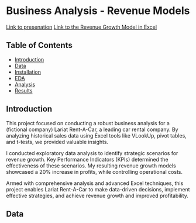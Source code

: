 # Business Analysis - Revenue Models
<a href="https://docs.google.com/presentation/d/1U7n5Ml21MTL6UKu5uvXBTpUwTUm49Tzh/edit?usp=drive_link&ouid=111495903765110507080&rtpof=true&sd=true">Link to presenation</a>
<a href="https://docs.google.com/spreadsheets/d/1uZELnS09dAQbjGamksFTnChbCyOrPEM9/edit?usp=sharing&ouid=111495903765110507080&rtpof=true&sd=true">Link to the Revenue Growth Model in Excel</a>

<!-- TABLE OF CONTENTS -->
   ## Table of Contents
   - [Introduction](#introduction)
   - [Data](#data)
   - [Installation](#installation)
   - [EDA](#EDA)
   - [Analysis](#analysis)
   - [Results](#results)

## Introduction
This project focused on conducting a robust business analysis for a (fictional company) Lariat Rent-A-Car, a leading car rental company. By analyzing historical sales data using Excel tools like VLookUp, pivot tables, and t-tests, we provided valuable insights.

I conducted exploratory data analysis to identify strategic scenarios for revenue growth. Key Performance Indicators (KPIs) determined the effectiveness of these scenarios. My resulting revenue growth models showcased a 20% increase in profits, while controlling operational costs.

Armed with comprehensive analysis and advanced Excel techniques, this project enables Lariat Rent-A-Car to make data-driven decisions, implement effective strategies, and achieve revenue growth and improved profitability.

## Data
